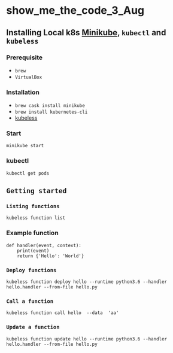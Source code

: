 # show_me_the_code_3_Aug

## Installing Local k8s [Minikube](https://github.com/kubernetes/minikube),  `kubectl` and `kubeless`

### Prerequisite
- `brew`
- `VirtualBox`

### Installation
- `brew cask install minikube`
- `brew install kubernetes-cli`
- [kubeless](https://github.com/kubeless/kubeless/releases)

### Start 
```
minikube start
```

### kubectl
```
kubectl get pods
```

## `Getting started`

### `Listing functions`

```
kubeless function list
```

### Example function
```
def handler(event, context):
    print(event)
    return {'Hello': 'World'}
```

### `Deploy functions`
```
kubeless function deploy hello --runtime python3.6 --handler hello.handler --from-file hello.py
```

### `Call a function`
```
kubeless function call hello  --data  'aa'
```

### `Update a function`
```
kubeless function update hello --runtime python3.6 --handler hello.handler --from-file hello.py
```
